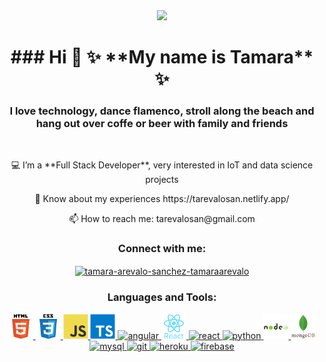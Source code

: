 <div align="center"><img width="250px" src="https://i.gifer.com/XN6z.gif" /></div>

<h1 align="center">### Hi 👋 ✨ **My name is Tamara** ✨</h1>
<h3 align="center">I love technology, dance flamenco, stroll along the beach and hang out over coffe or beer with family and friends</h3>

<br />

<div align="center">
    <p> 💻 I’m a **Full Stack Developer**, very interested in IoT and data science projects</p>
    <p> 📓 Know about my experiences https://tarevalosan.netlify.app/ </p>
    <p> 📫 How to reach me: tarevalosan@gmail.com </p>
</div>

<h3 align="center">Connect with me:</h3>
<p align="center">
    <a href="https://www.linkedin.com/in/tamaraarevalo/" target="blank">
        <img align="center" src="https://raw.githubusercontent.com/rahuldkjain/github-profile-readme-generator/master/src/images/icons/Social/linked-in-alt.svg" alt="tamara-arevalo-sanchez-tamaraarevalo" height="30" width="40" />
    </a>
</p>

<h3 align="center">Languages and Tools:</h3>
    <p align="center"> 
        <a href="https://www.w3.org/html/" target="_blank"> 
            <img src="https://raw.githubusercontent.com/devicons/devicon/master/icons/html5/html5-original-wordmark.svg" alt="html5" width="40" height="40"/>
        </a> 
        <a href="https://www.w3schools.com/css/" target="_blank"> 
            <img src="https://raw.githubusercontent.com/devicons/devicon/master/icons/css3/css3-original-wordmark.svg" alt="css3" width="40" height="40"/> 
        </a>
        <a href="https://developer.mozilla.org/en-US/docs/Web/JavaScript" target="_blank"> 
            <img src="https://raw.githubusercontent.com/devicons/devicon/master/icons/javascript/javascript-original.svg" alt="javascript" width="40" height="40"/> 
        </a> 
        <a href="https://www.typescriptlang.org/" target="_blank"> 
            <img src="https://raw.githubusercontent.com/devicons/devicon/master/icons/typescript/typescript-original.svg" alt="typescript" width="40" height="40"/>
        </a> 
        <a href="https://angular.io" target="_blank"> 
            <img src="https://angular.io/assets/images/logos/angular/angular.svg" alt="angular" width="40" height="40"/> 
        </a>
        <a href="https://reactjs.org/" target="_blank"> 
            <img src="https://raw.githubusercontent.com/devicons/devicon/master/icons/react/react-original-wordmark.svg" alt="react" width="40" height="40"/> 
        </a> 
        <a href="https://www.java.com/es/" target="_blank"> 
            <img src="https://i.blogs.es/8d2420/650_1000_java/1366_2000.png" alt="react" width="40" height="40"/> 
        </a>
        <a href="https://www.python.org/" target="_blank"> 
            <img src="" alt="python" width="50" height="40"/> 
        </a>
        <a href="https://nodejs.org" target="_blank"> 
            <img src="https://raw.githubusercontent.com/devicons/devicon/master/icons/nodejs/nodejs-original-wordmark.svg" alt="nodejs" width="40" height="40"/> 
        </a>   
        <a href="https://www.mongodb.com/" target="_blank"> 
            <img src="https://raw.githubusercontent.com/devicons/devicon/master/icons/mongodb/mongodb-original-wordmark.svg" alt="mongodb" width="40" height="40"/> 
        </a> 
        <a href="https://www.mysql.com/" target="_blank"> 
            <img src="https://imgur.com/undefined" alt="mysql" width="50" height="40"/> 
        </a> 
        <a href="https://git-scm.com/" target="_blank"> 
            <img src="https://www.vectorlogo.zone/logos/git-scm/git-scm-icon.svg" alt="git" width="40" height="40"/> 
        </a>
        <a href="https://heroku.com" target="_blank"> 
            <img src="https://www.vectorlogo.zone/logos/heroku/heroku-icon.svg" alt="heroku" width="40" height="40"/> 
        </a> 
        <a href="https://firebase.google.com/" target="_blank"> 
            <img src="https://www.vectorlogo.zone/logos/firebase/firebase-icon.svg" alt="firebase" width="40" height="40"/> 
        </a>
    </p>
<br />
<br />

